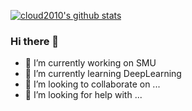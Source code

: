 [![cloud2010's github stats](https://github-readme-stats.vercel.app/api?username=cloud2010&show_icons=true&theme=algolia)](https://github.com/anuraghazra/github-readme-stats)
### Hi there 👋

- 🔭 I’m currently working on SMU
- 🌱 I’m currently learning DeepLearning
- 👯 I’m looking to collaborate on ...
- 🤔 I’m looking for help with ...
